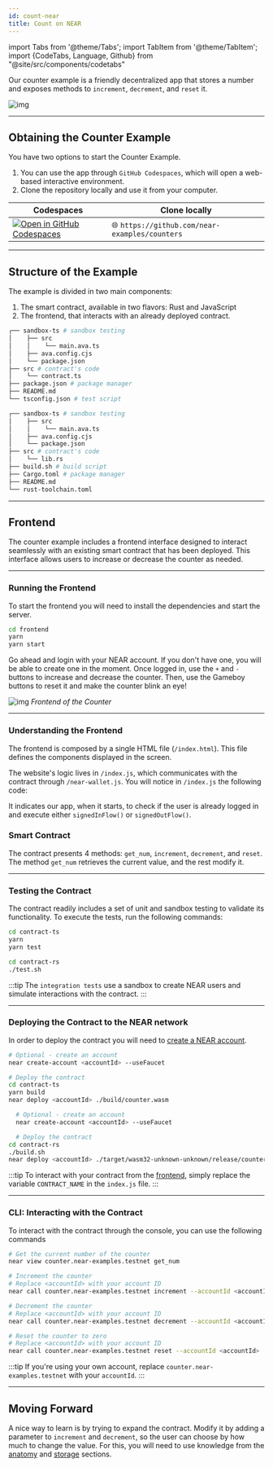 ```yaml
---
id: count-near
title: Count on NEAR
---
```


import Tabs from '@theme/Tabs';
import TabItem from '@theme/TabItem';
import {CodeTabs, Language, Github} from "@site/src/components/codetabs"

Our counter example is a friendly decentralized app that stores a number and exposes methods to `increment`,
`decrement`, and `reset` it.

![img](/docs/assets/examples/count-on-near-banner.png)

---

## Obtaining the Counter Example

You have two options to start the Counter Example.

1. You can use the app through `GitHub Codespaces`, which will open a web-based interactive environment.
2. Clone the repository locally and use it from your computer.

| Codespaces                                                                                                             | Clone locally                                  |
| ---------------------------------------------------------------------------------------------------------------------- | ---------------------------------------------- |
| [![Open in GitHub Codespaces](https://github.com/codespaces/badge.svg)](https://codespaces.new/near-examples/counters) | 🌐 `https://github.com/near-examples/counters` |

---

## Structure of the Example

The example is divided in two main components:

1. The smart contract, available in two flavors: Rust and JavaScript
2. The frontend, that interacts with an already deployed contract.

<Tabs>

  <TabItem value="🌐 JavaScript">

```bash
┌── sandbox-ts # sandbox testing
│    ├── src
│    │    └── main.ava.ts
│    ├── ava.config.cjs
│    └── package.json
├── src # contract's code
│    └── contract.ts
├── package.json # package manager
├── README.md
└── tsconfig.json # test script
```

  </TabItem>

  <TabItem value="🦀 Rust">

```bash
┌── sandbox-ts # sandbox testing
│    ├── src
│    │    └── main.ava.ts
│    ├── ava.config.cjs
│    └── package.json
├── src # contract's code
│    └── lib.rs
├── build.sh # build script
├── Cargo.toml # package manager
├── README.md
└── rust-toolchain.toml
```

  </TabItem>

</Tabs>

---

## Frontend

The counter example includes a frontend interface designed to interact seamlessly with an existing smart contract that has been deployed. This interface allows users to increase or decrease the counter as needed.

<hr class="subsection" />

### Running the Frontend

To start the frontend you will need to install the dependencies and start the server.

```bash
cd frontend
yarn
yarn start
```

Go ahead and login with your NEAR account. If you don't have one, you will be able to create one in the moment. Once logged in, use the `+` and `-` buttons to increase and decrease the counter. Then, use the Gameboy buttons to reset it and make the counter blink an eye!

![img](/docs/assets/examples/count-on-near.png)
_Frontend of the Counter_

<hr class="subsection" />

### Understanding the Frontend

The frontend is composed by a single HTML file (`/index.html`). This file defines the components displayed in the screen.

The website's logic lives in `/index.js`, which communicates with the contract through `/near-wallet.js`. You will notice in `/index.js` the following code:

<CodeTabs>
  <Language value="🌐 JavaScript" language="ts">
    <Github fname="index.js"
            url="https://github.com/near-examples/counters/blob/main/frontend/index.js"
            start="10" end="21" />
  </Language>
</CodeTabs>

It indicates our app, when it starts, to check if the user is already logged in and execute either `signedInFlow()` or `signedOutFlow()`.

### Smart Contract

The contract presents 4 methods: `get_num`, `increment`, `decrement`, and `reset`. The method `get_num` retrieves the current value, and the rest modify it.

<CodeTabs>
  <Language value="🌐 JavaScript" language="ts">
    <Github fname="contract.ts"
            url="https://github.com/near-examples/counters/blob/main/contract-ts/src/contract.ts"
            start="3" end="29" />
  </Language>
  <Language value="🦀 Rust" language="rust">
    <Github fname="lib.rs"
            url="https://github.com/near-examples/counters/blob/main/contract-rs/src/lib.rs"
            start="5" end="35" />
  </Language>
</CodeTabs>

---

### Testing the Contract

The contract readily includes a set of unit and sandbox testing to validate its functionality. To execute the tests, run the following commands:

<Tabs>
  <TabItem value="🌐 JavaScript">

```bash
cd contract-ts
yarn
yarn test
```

  </TabItem>
  <TabItem value="🦀 Rust">
  
  ```bash
  cd contract-rs
  ./test.sh
  ```

  </TabItem>

</Tabs>

:::tip
The `integration tests` use a sandbox to create NEAR users and simulate interactions with the contract.
:::

<hr class="subsection" />

### Deploying the Contract to the NEAR network

In order to deploy the contract you will need to [create a NEAR account](/develop/contracts/quickstart#create-a-testnet-account).

<Tabs>
  <TabItem value="🌐 JavaScript">

```bash
# Optional - create an account
near create-account <accountId> --useFaucet

# Deploy the contract
cd contract-ts
yarn build
near deploy <accountId> ./build/counter.wasm
```

  </TabItem>
  <TabItem value="🦀 Rust">

```bash
  # Optional - create an account
  near create-account <accountId> --useFaucet

  # Deploy the contract
cd contract-rs
./build.sh
near deploy <accountId> ./target/wasm32-unknown-unknown/release/counter.wasm
```

  </TabItem>
</Tabs>

:::tip
To interact with your contract from the [frontend](#frontend), simply replace the variable `CONTRACT_NAME` in the `index.js` file.
:::

<hr class="subsection" />

### CLI: Interacting with the Contract

To interact with the contract through the console, you can use the following commands

```bash
# Get the current number of the counter
near view counter.near-examples.testnet get_num

# Increment the counter 
# Replace <accountId> with your account ID
near call counter.near-examples.testnet increment --accountId <accountId>

# Decrement the counter
# Replace <accountId> with your account ID
near call counter.near-examples.testnet decrement --accountId <accountId>

# Reset the counter to zero 
# Replace <accountId> with your account ID
near call counter.near-examples.testnet reset --accountId <accountId>
```

:::tip
If you're using your own account, replace `counter.near-examples.testnet` with your `accountId`.
:::

---

## Moving Forward

A nice way to learn is by trying to expand the contract. Modify it by adding a parameter to `increment` and `decrement`,
so the user can choose by how much to change the value. For this, you will need to use knowledge from the [anatomy](../../2.develop/contracts/anatomy.md)
and [storage](../../2.develop/contracts/storage.md) sections.
